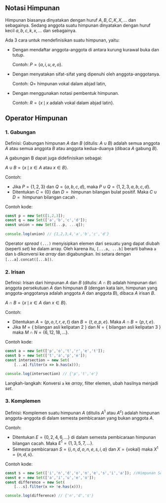 ## Notasi Himpunan

Himpunan biasanya dinyatakan dengan huruf $A, B, C, K, X, ...$ dan sebagainya. Sedang anggota suatu himpunan dinyatakan dengan huruf kecil $a, b,c, k, x,...$ dan sebagainya.

Ada 3 cara untuk mendefinisikan suatu himpunan, yaitu:
- Dengan mendaftar anggota-anggota di antara kurung kurawal buka dan tutup.

    Contoh: $P=\lbrace a,i,u,e,o \rbrace$.
    
- Dengan menyatakan sifat-sifat yang dipenuhi oleh anggota-anggotanya.

    Contoh: $Q=$ himpunan vokal dalam abjad latin,

- Dengan menggunakan notasi pembentuk himpunan.

    Contoh: $R=\lbrace x\,\mid\, x \text{ adalah vokal dalam abjad latin} \rbrace$.

## Operator Himpunan

### 1. Gabungan

Definisi: Gabungan himpunan $A$ dan $B$ (ditulis: $A \cup B$) adalah semua anggota $A$ atau semua anggota $B$ atau anggota kedua-duanya (dibaca $A$ gabung $B$).

A gabungan B dapat juga didefinisikan sebagai:

$A\cup B=\lbrace x\,\mid\, x \in A \text{ atau } x \in B \rbrace$.

Contoh:

- Jika $P=\lbrace 1,2,3 \rbrace$ dan $Q=\lbrace a,b,c,d \rbrace$, maka $P \cup Q =\lbrace 1,2,3,a,b,c,d \rbrace$.
- Ditentukan $C=\lbrace 0 \rbrace$ dan $D =\text{ himpunan bilangan bulat positif}$. Maka $C \cup D = \text{ himpunan bilangan cacah }$.

Contoh kode:

```Javascript
const p = new Set([1,2,3]);
const q = new Set(['a','b','c','d']);
const union = new Set([...p, ...q]);
    
console.log(union) // {1,2,3,4,'a','b','c','d'}
```

Operator *spread* `(...)` menyisipkan elemen dari sesuatu yang dapat diubah (seperti *set*) ke dalam array. Oleh karena itu, `[...a, ...b]` berarti bahwa `a` dan `b` dikonversi ke *array* dan digabungkan. Ini setara dengan `[...a].concat([...b])`.

### 2. Irisan

Definisi: Irisan dari himpunan $A$ dan $B$ (ditulis: $A \cap B$) adalah himpunan dari anggota persekutuan $A$ dan himpunan $B$ (dengan kata lain, himpunan yang anggota-anggotanya adalah anggota  $A$ dan anggota $B$), dibaca $A$ irisan $B$.


$A\cap B=\lbrace x\,\mid\, x \in A \text{ dan } x \in B \rbrace$.

Contoh:

- Ditentukan $A = \lbrace p,o,t,r,e,t \rbrace$ dan $B=\lbrace t,a,p,e \rbrace$. Maka $A \cap B =\lbrace p,t,e \rbrace$.
- Jika $M =\lbrace \text{ bilangan asli kelipatan 2 }\rbrace$ dan $N =\lbrace \text{ bilangan asli kelipatan 3 }\rbrace$ maka $M \cap N =\lbrace 6,12,18,...\rbrace$.

Contoh kode:

```Javascript
const a = new Set(['p','o','t','r','e','t']);
const b = new Set(['t','a','p','e']);
const intersection = new Set(
    [...a].filter(x => b.has(x)));

console.log(intersection) // {'p','t','e'}
```

Langkah-langkah: Konversi `a` ke *array*, filter elemen, ubah hasilnya menjadi *set*.

### 3. Komplemen

Definisi: Komplemen suatu himpunan $A$ (ditulis $A^{1}$ atau $A^{c}$) adalah himpunan anggota-anggota di dalam semesta pembicaraan yang bukan anggota $A$.

Contoh:

- Ditentukan $E = \lbrace 0,2,4,6,...\rbrace$ di dalam semesta pembicaraan himpunan bilangan cacah. Maka $E^{1} = \lbrace 1,3,5,7,...\rbrace$.
- Semesta pembicaraan $S = \lbrace i,n,d,o,n,e,s,i,a \rbrace$ dan $X = \lbrace \text{vokal} \rbrace$ maka $X^{1}=\lbrace n,d,s \rbrace$.

Contoh kode:

```Javascript
const s = new Set(['i','n','d','o','n','e','s','i','a']); //Himpunan Semesta
const e = new Set(['a','i','u','e','o']);
const difference = new Set(
    [...s].filter(x => !e.has(x)));

console.log(difference) // {'n','d','s'}
```